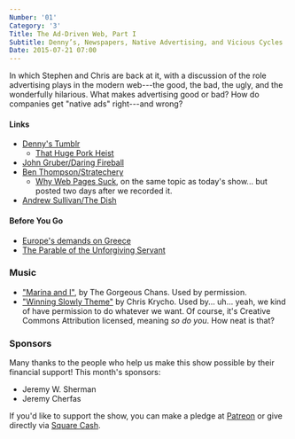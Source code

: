 ```yaml
---
Number: '01'
Category: '3'
Title: The Ad-Driven Web, Part I
Subtitle: Denny’s, Newspapers, Native Advertising, and Vicious Cycles
Date: 2015-07-21 07:00
---
```


In which Stephen and Chris are back at it, with a discussion of the role
advertising plays in the modern web---the good, the bad, the ugly, and the
wonderfully hilarious. What makes advertising good or bad? How do companies get
"native ads" right---and wrong?

#### Links

  - [Denny's Tumblr](http://blog.dennys.com)
      + [That Huge Pork Heist](http://blog.dennys.com/post/122474107213/when-youre-about-to-pull-off-that-huge-pork-heist)
  - [John Gruber/Daring Fireball](http://daringfireball.net)
  - [Ben Thompson/Stratechery](https://stratechery.com)
      + [Why Web Pages Suck](https://stratechery.com/2015/why-web-pages-suck/),
        on the same topic as today's show... but posted two days after we
        recorded it.
  - [Andrew Sullivan/The Dish](http://dish.andrewsullivan.com)

#### Before You Go

  - [Europe's demands on Greece](http://www.ft.com/cms/s/0/2a6a3ea4-2e41-11e5-8873-775ba7c2ea3d.html)
  - [The Parable of the Unforgiving Servant](http://bib.ly/mt18.21-35)

### Music

  - ["Marina and I"](https://soundcloud.com/thegorgeouschans/marina-and-i),
    by The Gorgeous Chans. Used by permission.
  - ["Winning Slowly Theme"](//soundcloud.com/chriskrycho/winning-slowly)
    by Chris Krycho. Used by... uh... yeah, we kind of have permission to do
    whatever we want. Of course, it's Creative Commons Attribution licensed,
    meaning *so do you*. How neat is that?

### Sponsors

Many thanks to the people who help us make this show possible by their financial
support! This month's sponsors:

  - Jeremy W. Sherman
  - Jeremy Cherfas

If you'd like to support the show, you can make a pledge at [Patreon] or give
directly via [Square Cash].

[Patreon]: https://www.patreon.com/winningslowly
[Square Cash]: https://cash.me/$winningslowly
